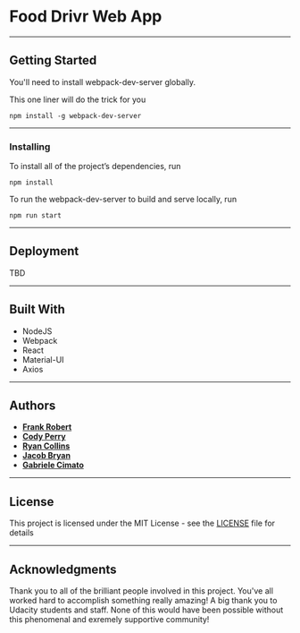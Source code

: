 # Food Drivr Web App
___

## Getting Started

You'll need to install webpack-dev-server globally.

This one liner will do the trick for you
```
npm install -g webpack-dev-server
```
___
### Installing
To install all of the project’s dependencies, run
```
npm install
```
To run the webpack-dev-server to build and serve locally, run
```
npm run start
```
___
## Deployment
TBD
___
## Built With
* NodeJS
* Webpack
* React
* Material-UI
* Axios

___
## Authors

* **[Frank Robert](https://github.com/OfficialPhrank)**
* **[Cody Perry](https://github.com/cperry24)**
* **[Ryan Collins](https://github.com/RyanCCollins)**
* **[Jacob Bryan](https://github.com/bryanj4)**
* **[Gabriele Cimato](https://github.com/Gabri3l)**

___
## License

This project is licensed under the MIT License - see the [LICENSE](LICENSE) file for details
___
## Acknowledgments

 Thank you to all of the brilliant people involved in this project. You've all worked hard to accomplish something really amazing! A big thank you to Udacity students and staff. None of this would have been possible without this phenomenal and exremely supportive community!
